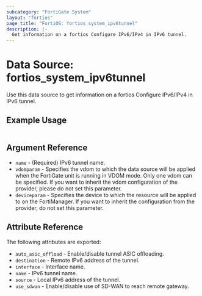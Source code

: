 ```yaml
---
subcategory: "FortiGate System"
layout: "fortios"
page_title: "FortiOS: fortios_system_ipv6tunnel"
description: |-
  Get information on a fortios Configure IPv6/IPv4 in IPv6 tunnel.
---
```


# Data Source: fortios_system_ipv6tunnel
Use this data source to get information on a fortios Configure IPv6/IPv4 in IPv6 tunnel.


## Example Usage

```hcl

```

## Argument Reference

* `name` - (Required) IPv6 tunnel name.
* `vdomparam` - Specifies the vdom to which the data source will be applied when the FortiGate unit is running in VDOM mode. Only one vdom can be specified. If you want to inherit the vdom configuration of the provider, please do not set this parameter.
* `deviceparam` - Specifies the device to which the resource will be applied to on the FortiManager. If you want to inherit the configuration from the provider, do not set this parameter.

## Attribute Reference

The following attributes are exported:

* `auto_asic_offload` - Enable/disable tunnel ASIC offloading.
* `destination` - Remote IPv6 address of the tunnel.
* `interface` - Interface name.
* `name` - IPv6 tunnel name.
* `source` - Local IPv6 address of the tunnel.
* `use_sdwan` - Enable/disable use of SD-WAN to reach remote gateway.
